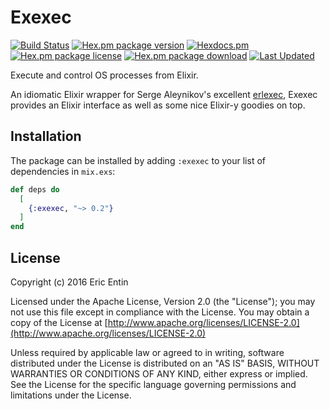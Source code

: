 # Exexec

[![Build Status](https://travis-ci.org/ericentin/exexec.svg?branch=master)](https://travis-ci.org/ericentin/exexec)
[![Hex.pm package version](https://img.shields.io/hexpm/v/exexec.svg)](https://hex.pm/packages/exexec)
[![Hexdocs.pm](https://img.shields.io/badge/hex-docs-lightgreen.svg)](https://hexdocs.pm/exexec/)
[![Hex.pm package license](https://img.shields.io/hexpm/l/exexec.svg)](https://github.com/ericentin/exexec/blob/master/LICENSE)
[![Hex.pm package download](https://img.shields.io/hexpm/dt/exexec.svg)](https://hex.pm/packages/exexec)
[![Last Updated](https://img.shields.io/github/last-commit/ericentin/exexec.svg)](https://github.com/ericentin/exexec/commits/master)

Execute and control OS processes from Elixir.

An idiomatic Elixir wrapper for Serge Aleynikov's excellent
[erlexec](https://github.com/saleyn/erlexec), Exexec provides an Elixir
interface as well as some nice Elixir-y goodies on top.

## Installation

The package can be installed by adding `:exexec` to your list of dependencies
in `mix.exs`:

```elixir
def deps do
  [
    {:exexec, "~> 0.2"}
  ]
end
```

## License

Copyright (c) 2016 Eric Entin

Licensed under the Apache License, Version 2.0 (the "License");
you may not use this file except in compliance with the License.
You may obtain a copy of the License at [http://www.apache.org/licenses/LICENSE-2.0](http://www.apache.org/licenses/LICENSE-2.0)

Unless required by applicable law or agreed to in writing, software
distributed under the License is distributed on an "AS IS" BASIS,
WITHOUT WARRANTIES OR CONDITIONS OF ANY KIND, either express or implied.
See the License for the specific language governing permissions and
limitations under the License.
